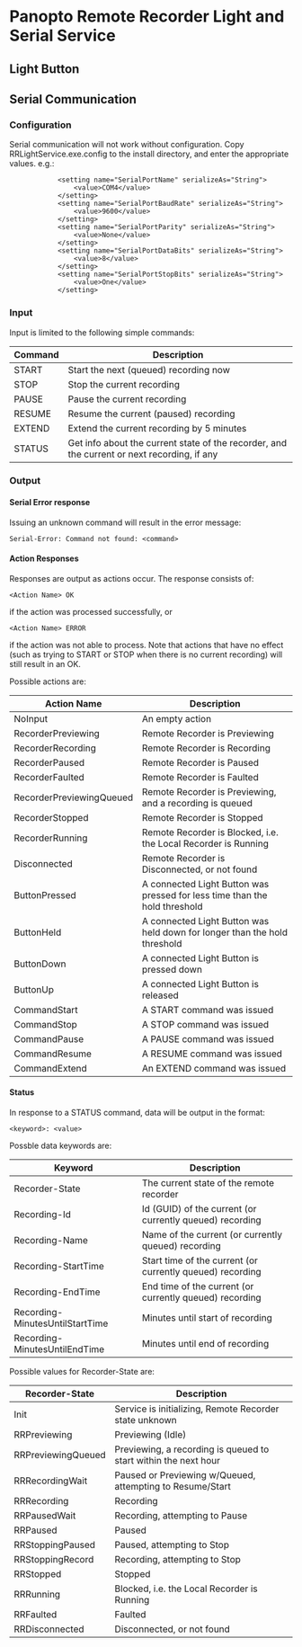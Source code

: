 # Panopto Remote Recorder Light and Serial Service

## Light Button



## Serial Communication

### Configuration
Serial communication will not work without configuration. Copy RRLightService.exe.config to the install directory, and enter the appropriate values. e.g.:

````
            <setting name="SerialPortName" serializeAs="String">
                <value>COM4</value>
            </setting>
            <setting name="SerialPortBaudRate" serializeAs="String">
                <value>9600</value>
            </setting>
            <setting name="SerialPortParity" serializeAs="String">
                <value>None</value>
            </setting>
            <setting name="SerialPortDataBits" serializeAs="String">
                <value>8</value>
            </setting>
            <setting name="SerialPortStopBits" serializeAs="String">
                <value>One</value>
            </setting>
````

### Input

Input is limited to the following simple commands:

Command | Description 
--------|------------------------------------------
START   | Start the next (queued) recording now
STOP    | Stop the current recording
PAUSE   | Pause the current recording
RESUME  | Resume the current (paused) recording
EXTEND  | Extend the current recording by 5 minutes
STATUS  | Get info about the current state of the recorder, and the current or next recording, if any

### Output

#### Serial Error response

Issuing an unknown command will result in the error message:
````
Serial-Error: Command not found: <command>
````

#### Action Responses

Responses are output as actions occur. The response consists of:
````
<Action Name> OK
````
if the action was processed successfully, or
````
<Action Name> ERROR
````
if the action was not able to process. Note that actions that have no effect (such as trying to START or STOP when there is no current recording) will still result in an OK.

Possible actions are:

Action Name              | Description
-------------------------|---------------------------
NoInput                  | An empty action
RecorderPreviewing       | Remote Recorder is Previewing
RecorderRecording        | Remote Recorder is Recording
RecorderPaused           | Remote Recorder is Paused
RecorderFaulted          | Remote Recorder is Faulted
RecorderPreviewingQueued | Remote Recorder is Previewing, and a recording is queued
RecorderStopped          | Remote Recorder is Stopped
RecorderRunning          | Remote Recorder is Blocked, i.e. the Local Recorder is Running
Disconnected             | Remote Recorder is Disconnected, or not found
ButtonPressed            | A connected Light Button was pressed for less time than the hold threshold
ButtonHeld               | A connected Light Button was held down for longer than the hold threshold
ButtonDown               | A connected Light Button is pressed down
ButtonUp                 | A connected Light Button is released
CommandStart             | A START command was issued
CommandStop              | A STOP command was issued
CommandPause             | A PAUSE command was issued
CommandResume            | A RESUME command was issued
CommandExtend            | An EXTEND command was issued

#### Status

In response to a STATUS command, data will be output in the format:
```
<keyword>: <value>
```

Possble data keywords are:

Keyword                         | Description
--------------------------------|----------------------------------------------------------
Recorder-State                  | The current state of the remote recorder
Recording-Id                    | Id (GUID) of the current (or currently queued) recording
Recording-Name                  | Name of the current (or currently queued) recording
Recording-StartTime             | Start time of the current (or currently queued) recording
Recording-EndTime               | End time of the current (or currently queued) recording
Recording-MinutesUntilStartTime | Minutes until start of recording
Recording-MinutesUntilEndTime   | Minutes until end of recording

Possible values for Recorder-State are:

Recorder-State     | Description
-------------------|----------------------------------------------------------------
Init               | Service is initializing, Remote Recorder state unknown
RRPreviewing       | Previewing (Idle)
RRPreviewingQueued | Previewing, a recording is queued to start within the next hour
RRRecordingWait    | Paused or Previewing w/Queued, attempting to Resume/Start
RRRecording        | Recording
RRPausedWait       | Recording, attempting to Pause
RRPaused           | Paused
RRStoppingPaused   | Paused, attempting to Stop
RRStoppingRecord   | Recording, attempting to Stop
RRStopped          | Stopped
RRRunning          | Blocked, i.e. the Local Recorder is Running
RRFaulted          | Faulted
RRDisconnected     | Disconnected, or not found
